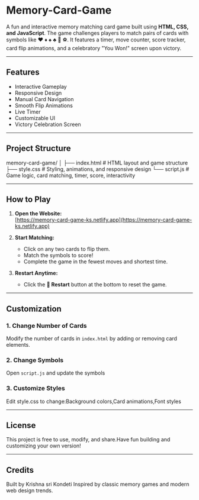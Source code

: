 # Memory-Card-Game

A fun and interactive memory matching card game built using **HTML, CSS, and JavaScript**. The game challenges players to match pairs of cards with symbols like ❤️ ♦️ ♠️ ♣️ 🌲 ⚽. It features a timer, move counter, score tracker, card flip animations, and a celebratory "You Won!" screen upon victory.

---

##  Features

-  Interactive Gameplay  
-  Responsive Design  
-  Manual Card Navigation  
-  Smooth Flip Animations  
-  Live Timer  
-  Customizable UI  
-  Victory Celebration Screen  

---

##  Project Structure

memory-card-game/
│
├── index.html # HTML layout and game structure
├── style.css # Styling, animations, and responsive design
└── script.js # Game logic, card matching, timer, score, interactivity



---

##  How to Play

1. **Open the Website:**  
   [https://memory-card-game-ks.netlify.app](https://memory-card-game-ks.netlify.app)

2. **Start Matching:**  
   - Click on any two cards to flip them.  
   - Match the symbols to score!  
   - Complete the game in the fewest moves and shortest time.

3. **Restart Anytime:**  
   - Click the **🔁 Restart** button at the bottom to reset the game.

---

##  Customization

### 1. Change Number of Cards  
Modify the number of cards in `index.html` by adding or removing card elements.

### 2. Change Symbols  
Open `script.js` and update the symbols 

### 3. Customize Styles
Edit style.css to change:Background colors,Card animations,Font styles

---

## License
This project is free to use, modify, and share.Have fun building and customizing your own version!

---

## Credits
Built by Krishna sri Kondeti
Inspired by classic memory games and modern web design trends.

